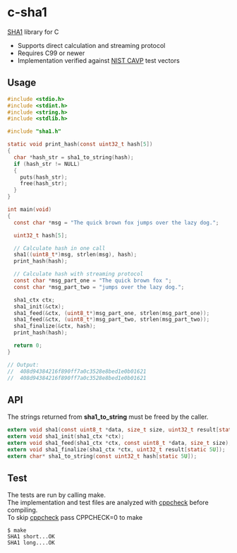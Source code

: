 # c-sha1

[SHA1](https://en.wikipedia.org/wiki/SHA-1) library for C

- Supports direct calculation and streaming protocol
- Requires C99 or newer
- Implementation verified against [NIST CAVP](https://csrc.nist.gov/Projects/Cryptographic-Algorithm-Validation-Program/Secure-Hashing) test vectors

## Usage
```c
#include <stdio.h>
#include <stdint.h>
#include <string.h>
#include <stdlib.h>

#include "sha1.h"

static void print_hash(const uint32_t hash[5])
{
  char *hash_str = sha1_to_string(hash);
  if (hash_str != NULL)
  {
    puts(hash_str);
    free(hash_str);
  }
}

int main(void)
{
  const char *msg = "The quick brown fox jumps over the lazy dog.";

  uint32_t hash[5];

  // Calculate hash in one call
  sha1((uint8_t*)msg, strlen(msg), hash);
  print_hash(hash);

  // Calculate hash with streaming protocol
  const char *msg_part_one = "The quick brown fox ";
  const char *msg_part_two = "jumps over the lazy dog.";

  sha1_ctx ctx;
  sha1_init(&ctx);
  sha1_feed(&ctx, (uint8_t*)msg_part_one, strlen(msg_part_one));
  sha1_feed(&ctx, (uint8_t*)msg_part_two, strlen(msg_part_two));
  sha1_finalize(&ctx, hash);
  print_hash(hash);

  return 0;
}

// Output:
//  408d94384216f890ff7a0c3528e8bed1e0b01621
//  408d94384216f890ff7a0c3528e8bed1e0b01621
```

## API
The strings returned from **sha1_to_string** must be freed by the caller.
```c
extern void sha1(const uint8_t *data, size_t size, uint32_t result[static 5U]);
extern void sha1_init(sha1_ctx *ctx);
extern void sha1_feed(sha1_ctx *ctx, const uint8_t *data, size_t size);
extern void sha1_finalize(sha1_ctx *ctx, uint32_t result[static 5U]);
extern char* sha1_to_string(const uint32_t hash[static 5U]);
```

## Test
The tests are run by calling make.
<br>The implementation and test files are analyzed with [cppcheck](https://github.com/danmar/cppcheck) before compiling.
<br>To skip [cppcheck](https://github.com/danmar/cppcheck) pass CPPCHECK=0 to make

```shell
$ make
SHA1 short...OK
SHA1 long....OK
```

